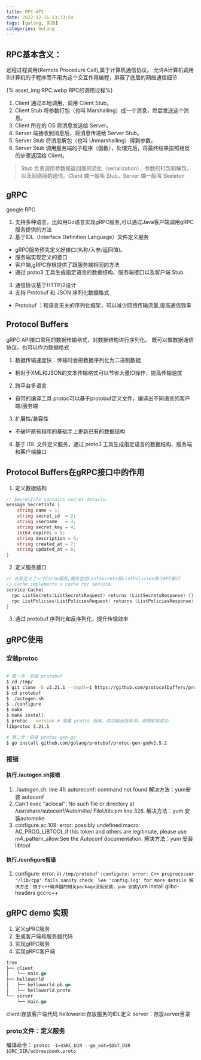 ```yaml
---
title: RPC-API
date: 2022-12-16 13:33:54
tags: [golang, 实践]
categories: GoLang
---
```


## RPC基本含义：
远程过程调用(Remote Procedure Call),属于计算机通信协议。
允许A计算机调用B计算机的子程序而不用为这个交互作用编程，屏蔽了底层的网络通信细节

{% asset_img RPC.webp RPC的调用过程%}
1. Client 通过本地调用，调用 Client Stub。
2. Client Stub 将参数打包（也叫 Marshalling）成一个消息，然后发送这个消息。
3. Client 所在的 OS 将消息发送给 Server。
4. Server 端接收到消息后，将消息传递给 Server Stub。
5. Server Stub 将消息解包（也叫 Unmarshalling）得到参数。
6. Server Stub 调用服务端的子程序（函数），处理完后，将最终结果按照相反的步骤返回给 Client。

> Stub 负责调用参数和返回值的流化（serialization）、参数的打包和解包，以及网络层的通信。Client 端一般叫 Stub，Server 端一般叫 Skeleton


## gRPC 
google RPC
1. 支持多种语言，比如用Go语言实现gRPC服务,可以通过Java客户端调用gRPC服务提供的方法
2. 基于IDL（Interface Definition Language）文件定义服务
  - gRPC服务预先定义好接口(名称/入参/返回值)。
  - 服务端实现定义的接口
  - 客户端,gRPC存根提供了跟服务端相同的方法
  - 通过 proto3 工具生成指定语言的数据结构、服务端接口以及客户端 Stub
3. 通信协议基于HTTP/2设计
4. 支持 Protobuf 和 JSON 序列化数据格式
  - Protobuf ：和语言无关的序列化框架，可以减少网络传输流量,提高通信效率

## Protocol Buffers
gRPC API接口常用的数据传输格式，对数据结构进行序列化。
既可以做数据通信协议，也可以作为数据格式
1. 数据传输速度快：传输时会把数据序列化为二进制数据
  - 相对于XML和JSON的文本传输格式可以节省大量IO操作，提高传输速度
2. 跨平台多语言
  - 自带的编译工具 protoc可以基于protobuf定义文件，编译出不同语言的客户端/服务端
3. 扩展性/兼容性
  - 不破坏原有程序的基础手上更新已有的数据结构
4. 基于 IDL 文件定义服务，通过 proto3 工具生成指定语言的数据结构、服务端和客户端接口

## Protocol Buffers在gRPC接口中的作用
1. 定义数据结构
```go
// SecretInfo contains secret details.
message SecretInfo {
    string name = 1;
    string secret_id  = 2;
    string username   = 3;
    string secret_key = 4;
    int64 expires = 5;
    string description = 6;
    string created_at = 7;
    string updated_at = 8;
}
```
2. 定义服务接口
```go
// 此处定义了一个Cache服务,服务包含ListSecrets和ListPolicies两个API接口
// Cache implements a cache rpc service.
service Cache{
  rpc ListSecrets(ListSecretsRequest) returns (ListSecretsResponse) {}
  rpc ListPolicies(ListPoliciesRequest) returns (ListPoliciesResponse) {}
}
```
3. 通过 protobuf 序列化和反序列化，提升传输效率



## gRPC使用
### 安装protoc
```bash

# 第一步：安装 protobuf
$ cd /tmp/
$ git clone -b v3.21.1 --depth=1 https://github.com/protocolbuffers/protobuf
$ cd protobuf
$ ./autogen.sh
$ ./configure
$ make
$ make install 
$ protoc --version # 查看 protoc 版本，成功输出版本号，说明安装成功
libprotoc 3.21.1

# 第二步：安装 protoc-gen-go
$ go install github.com/golang/protobuf/protoc-gen-go@v1.5.2
```

### 报错
#### 执行./autogen.sh报错
1. ./autogen.sh: line 41: autoreconf: command not found
解决方法：yum安装 autoconf
2. Can't exec "aclocal": No such file or directory at /usr/share/autoconf/Autom4te/ FileUtils.pm line 326. 
解决方法：yum 安装automake
3. configure.ac:109: error: possibly undefined macro: AC_PROG_LIBTOOL.If this token and others are legitimate, please use m4_pattern_allow.See the Autoconf documentation.
解决方法：yum 安装libtool
#### 执行./configure报错
1. configure: error: in `/tmp/protobuf':configure: error: C++ preprocessor "/lib/cpp" fails sanity check  See 'config.log' for more details
解决方法：由于c++编译器的相关package没有安装，yum 安装`yum install glibc-headers gcc-c++`


## gRPC demo 实现

1. 定义gPRC服务
2. 生成客户端和服务器代码
3. 实现gRPC服务
4. 实现gRPC客户端

```go
tree
├── client
│   └── main.go
├── helloworld
│   ├── helloworld.pb.go
│   └── helloworld.proto
└── server
    └── main.go
```
client:存放客户端代码
helloworld:存放服务的IDL定义
server：存放server目录
### proto文件：定义服务
编译命令：
`protoc -I=$SRC_DIR --go_out=$DST_DIR $SRC_DIR/addressbook.proto`


































































































































